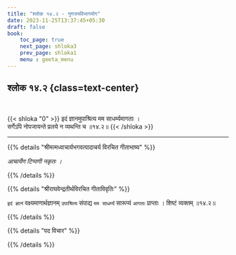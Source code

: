 ```yaml
---
title: "श्लोक १४.२ - गुणत्रयविभागयोग"
date: 2023-11-25T13:37:45+05:30
draft: false
book:
    toc_page: true
    next_page: shloka3
    prev_page: shloka1
    menu : geeta_menu
---
```




## श्लोक १४.२ {class=text-center}

<br/>

{{< shloka  "0"  >}}
इदं ज्ञानमुपाश्रित्य मम साधर्म्यमागताः ।  
सर्गेऽपि नोपजायन्ते प्रलये न व्यथन्ति च ॥१४.२॥
{{< /shloka >}}

---


{{% details "श्रीमत्मध्वाचार्यभगवत्पादाचर्य विरचित  गीताभाष्य" %}}

*आचार्येण टिप्पणी नकृतः ।*

{{% /details %}}



{{% details "श्रीराघवेन्द्रतीर्थविरचित गीताविवृतिः" %}}

`इदं ज्ञानं` वक्ष्यमाणार्थज्ञानम् `उपाश्रित्य` संपाद्य 
`मम साधर्म्यं` सारूप्यं `आगताः` प्राप्ताः । 
शिष्टं व्यक्तम्‌ ॥१४.२॥

{{% /details %}}



{{% details "पद विचार" %}}


{{% /details %}}
